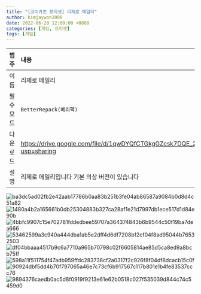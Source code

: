 ```yaml
---
title: "[코이카츠 프리셋] 리제로 메일리"
author: kimjaywon2000
date: 2022-06-20 12:00:00 +0800
categories: [게임, 프리셋]
tags: [게임]
---
```


| 범주             | 내용            |
|:----------------|:---------------|
| 이름             | 리제로 메일리  |
| 필수 모드         | `BetterRepack(베리팩)`       |
| 다운로드          | <https://drive.google.com/file/d/1qwDYQfCTGkgGZcsk7DQE_2gpbakVCOBk/view?usp=sharing> |
| 설명             | 리제로 메일리입니다 기본 의상 버전이 있습니다  |

![ba3dc5ad02fb2e42aab17786b0aa83b251b3fe04ab86587a9084b0d8d4c51a82](https://user-images.githubusercontent.com/76558033/174839376-13a64f61-7770-4f5c-b458-155d32fbd9b6.jpg)
![1480a4b2a165661b0db25304883b327ca28af1e21d7997db1ece517d1d84e90b](https://user-images.githubusercontent.com/76558033/174839384-9cbd32c7-065c-4565-a9f6-f1cf7ceed248.png)
![4bbfc9907c15e702781fddedbee59707a364374843b6b9544c50f19ba7dea666](https://user-images.githubusercontent.com/76558033/174839391-8d342b42-98f9-4797-801c-1e6ceeba9859.png)
![53462599a3c940a444dba1ab5e2dff4d6df7208b12cf04f8ad95044b76532503](https://user-images.githubusercontent.com/76558033/174839396-7374a7ad-4123-4ae1-953c-7dbfcf313950.png)
![df04bbaaa4517b9c6a7710a965b70798c02f6605814ae85d5ca8ed9a8bcb75ff](https://user-images.githubusercontent.com/76558033/174839401-b91a5be2-4224-47d0-a916-2dc3ae738012.png)
![598a11f511754f47adb959ffdc283738cf2a0317f2c926f8f04df8dcacb15c0f](https://user-images.githubusercontent.com/76558033/174839404-3aa7c471-a3cd-4781-88fb-23a8c929c0f4.png)
![90924dbf5dd4b70f797065a46e7c73cf6b917567c117b801e1b4fe83537ccc76](https://user-images.githubusercontent.com/76558033/174839411-54edcbeb-bc80-465b-9fa1-2ae04d48b455.png)
![9894376caedb0ac5d8f0919f9213e61e62b0518c027f535039d844c74c5459d0](https://user-images.githubusercontent.com/76558033/174839419-65fa9d0c-0c44-4109-9d08-5137734fb0f0.png)
